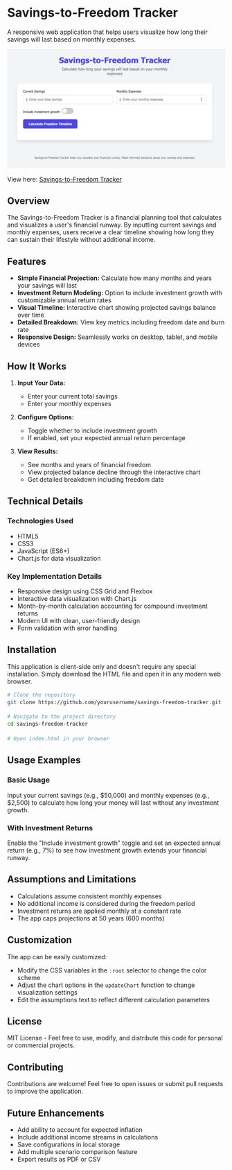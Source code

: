 # Savings-to-Freedom Tracker

A responsive web application that helps users visualize how long their savings will last based on monthly expenses.

![Savings-to-Freedom Tracker Screenshot](images/savings-tracker.png)

View here: [Savings-to-Freedom Tracker](https://yellowparenti.github.io/savings-to-freedom-tracker/)

## Overview

The Savings-to-Freedom Tracker is a financial planning tool that calculates and visualizes a user's financial runway. By inputting current savings and monthly expenses, users receive a clear timeline showing how long they can sustain their lifestyle without additional income.

## Features

- **Simple Financial Projection:** Calculate how many months and years your savings will last
- **Investment Return Modeling:** Option to include investment growth with customizable annual return rates
- **Visual Timeline:** Interactive chart showing projected savings balance over time
- **Detailed Breakdown:** View key metrics including freedom date and burn rate
- **Responsive Design:** Seamlessly works on desktop, tablet, and mobile devices

## How It Works

1. **Input Your Data:**
   - Enter your current total savings
   - Enter your monthly expenses

2. **Configure Options:**
   - Toggle whether to include investment growth
   - If enabled, set your expected annual return percentage

3. **View Results:**
   - See months and years of financial freedom
   - View projected balance decline through the interactive chart
   - Get detailed breakdown including freedom date

## Technical Details

### Technologies Used

- HTML5
- CSS3
- JavaScript (ES6+)
- Chart.js for data visualization

### Key Implementation Details

- Responsive design using CSS Grid and Flexbox
- Interactive data visualization with Chart.js
- Month-by-month calculation accounting for compound investment returns
- Modern UI with clean, user-friendly design
- Form validation with error handling

## Installation

This application is client-side only and doesn't require any special installation. Simply download the HTML file and open it in any modern web browser.

```bash
# Clone the repository
git clone https://github.com/yourusername/savings-freedom-tracker.git

# Navigate to the project directory
cd savings-freedom-tracker

# Open index.html in your browser
```

## Usage Examples

### Basic Usage

Input your current savings (e.g., $50,000) and monthly expenses (e.g., $2,500) to calculate how long your money will last without any investment growth.

### With Investment Returns

Enable the "Include investment growth" toggle and set an expected annual return (e.g., 7%) to see how investment growth extends your financial runway.

## Assumptions and Limitations

- Calculations assume consistent monthly expenses
- No additional income is considered during the freedom period
- Investment returns are applied monthly at a constant rate
- The app caps projections at 50 years (600 months)

## Customization

The app can be easily customized:

- Modify the CSS variables in the `:root` selector to change the color scheme
- Adjust the chart options in the `updateChart` function to change visualization settings
- Edit the assumptions text to reflect different calculation parameters

## License

MIT License - Feel free to use, modify, and distribute this code for personal or commercial projects.

## Contributing

Contributions are welcome! Feel free to open issues or submit pull requests to improve the application.

## Future Enhancements

- Add ability to account for expected inflation
- Include additional income streams in calculations
- Save configurations in local storage
- Add multiple scenario comparison feature
- Export results as PDF or CSV

